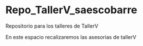 # Repo_TallerV_saescobarre
Repositorio para los talleres de TallerV

En este espacio recalizaremos las asesorias de tallerV
